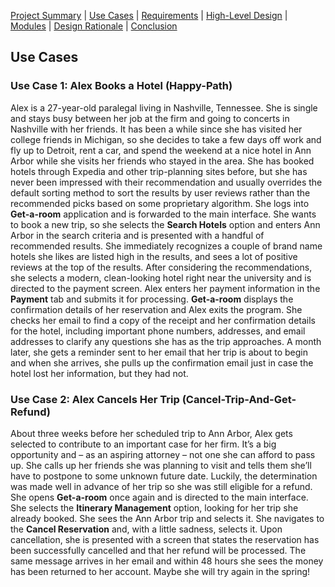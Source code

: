 [Project Summary](index.md) | [Use Cases](use_cases.md) | [Requirements](requirements.md) | [High-Level Design](high_level_design.md) | [Modules](modules.md) | [Design Rationale](design_rationale.md) | [Conclusion](conclusion.md)

## Use Cases

### Use Case 1: Alex Books a Hotel (Happy-Path)

Alex is a 27-year-old paralegal living in Nashville, Tennessee. She is single and stays busy between her job at the firm and going to concerts in Nashville with her friends. It has been a while since she has visited her college friends in Michigan, so she decides to take a few days off work and fly up to Detroit, rent a car, and spend the weekend at a nice hotel in Ann Arbor while she visits her friends who stayed in the area. She has booked hotels through Expedia and other trip-planning sites before, but she has never been impressed with their recommendation and usually overrides the default sorting method to sort the results by user reviews rather than the recommended picks based on some proprietary algorithm. She logs into **Get-a-room** application and is forwarded to the main interface. She wants to book a new trip, so she selects the **Search Hotels** option and enters Ann Arbor in the search criteria and is presented with a handful of recommended results. She immediately recognizes a couple of brand name hotels she likes are listed high in the results, and sees a lot of positive reviews at the top of the results. After considering the recommendations, she selects a modern, clean-looking hotel right near the university and is directed to the payment screen. Alex enters her payment information in the **Payment** tab and submits it for processing. **Get-a-room** displays the confirmation details of her reservation and Alex exits the program. She checks her email to find a copy of the receipt and her confirmation details for the hotel, including important phone numbers, addresses, and email addresses to clarify any questions she has as the trip approaches. A month later, she gets a reminder sent to her email that her trip is about to begin and when she arrives, she pulls up the confirmation email just in case the hotel lost her information, but they had not.

### Use Case 2: Alex Cancels Her Trip (Cancel-Trip-And-Get-Refund)

About three weeks before her scheduled trip to Ann Arbor, Alex gets selected to contribute to an important case for her firm. It’s a big opportunity and – as an aspiring attorney – not one she can afford to pass up. She calls up her friends she was planning to visit and tells them she’ll have to postpone to some unknown future date. Luckily, the determination was made well in advance of her trip so she was still eligible for a refund. She opens **Get-a-room** once again and is directed to the main interface. She selects the **Itinerary Management** option, looking for her trip she already booked. She sees the Ann Arbor trip and selects it. She navigates to the **Cancel Reservation** and, with a little sadness, selects it. Upon cancellation, she is presented with a screen that states the reservation has been successfully cancelled and that her refund will be processed. The same message arrives in her email and within 48 hours she sees the money has been returned to her account. Maybe she will try again in the spring!
